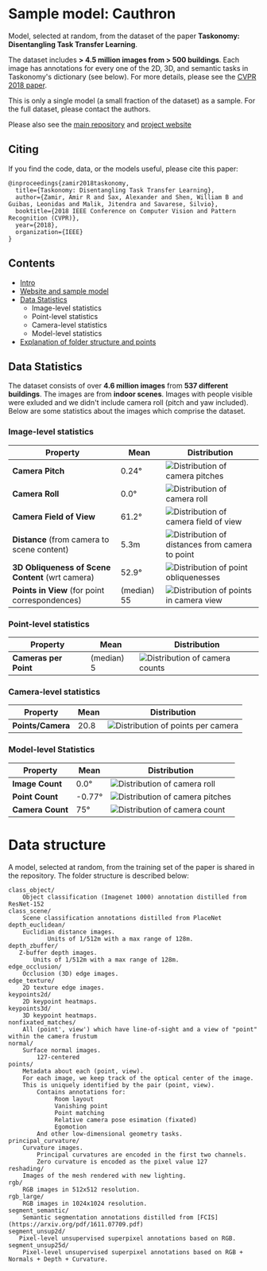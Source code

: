 # Sample model: Cauthron
Model, selected at random, from the dataset of the paper **Taskonomy: Disentangling Task Transfer Learning**.

The dataset includes **> 4.5 million images from > 500 buildings**. Each image has annotations for every one of the 2D, 3D, and semantic tasks in Taskonomy's dictionary (see below). For more details, please see the [CVPR 2018 paper](http://taskonomy.vision/#paper).

This is only a single model (a small fraction of the dataset) as a sample. For the full dataset, please contact the authors. 

Please also see the [main repository](https://github.com/StanfordVL/taskonomy) and [project website](http://taskonomy.stanford.edu)


## Citing

If you find the code, data, or the models useful, please cite this paper:
```
@inproceedings{zamir2018taskonomy,
  title={Taskonomy: Disentangling Task Transfer Learning},
  author={Zamir, Amir R and Sax, Alexander and Shen, William B and Guibas, Leonidas and Malik, Jitendra and Savarese, Silvio},
  booktitle={2018 IEEE Conference on Computer Vision and Pattern Recognition (CVPR)},
  year={2018},
  organization={IEEE}
}
```

## Contents 
- [Intro](#intro)
- [Website and sample model](#website-and-sample-data)
- [Data Statistics](#data-statistics)
  - Image-level statistics
  - Point-level statistics
  - Camera-level statistics
  - Model-level statistics
- [Explanation of folder structure and points](#data-structure)



## Data Statistics
The dataset consists of over **4.6 million images** from **537 different buildings**. The images are from **indoor scenes**. Images with people visible were exluded and we didn't include camera roll (pitch and yaw included). Below are some statistics about the images which comprise the dataset.

### Image-level statistics

| Property | Mean | Distribution |
|----|---|----|
| **Camera Pitch** | 0.24° | ![Distribution of camera pitches](https://github.com/StanfordVL/taskonomy/tree/master/data/assets/per_image_elevation.png) | 
| **Camera Roll** | 0.0° | ![Distribution of camera roll](https://github.com/StanfordVL/taskonomy/tree/master/data/assets/per_image_roll.png)  | 
| **Camera Field of View** | 61.2° | ![Distribution of camera field of view](https://github.com/StanfordVL/taskonomy/tree/master/data/assets/per_image_fov.png)  |
| **Distance**  (from camera to scene content)| 5.3m | ![Distribution of distances from camera to point](https://github.com/StanfordVL/taskonomy/tree/master/data/assets/per_image_distance.png)  |
| **3D Obliqueness of Scene Content** (wrt camera)| 52.9° | ![Distribution of point obliquenesses](https://github.com/StanfordVL/taskonomy/tree/master/data/assets/per_image_obliqueness.png)  |
| **Points in View** (for point correspondences) | (median) 55 | ![Distribution of points in camera view](https://github.com/StanfordVL/taskonomy/tree/master/data/assets/per_image_point_count.png)  |

### Point-level statistics

| Property | Mean | Distribution |
|----|---|----|
| **Cameras per Point** | (median) 5 | ![Distribution of camera counts](https://github.com/StanfordVL/taskonomy/tree/master/data/assets/per_point_camera_count.png) | 


### Camera-level statistics

| Property | Mean | Distribution |
|----|---|----|
| **Points/Camera** | 20.8 | ![Distribution of points per camera](https://github.com/StanfordVL/taskonomy/tree/master/data/assets/per_camera_point_count.png) | 

### Model-level Statistics

| Property | Mean | Distribution |
|----|---|----|
| **Image Count** | 0.0° | ![Distribution of camera roll](https://github.com/StanfordVL/taskonomy/tree/master/data/assets/per_model_image_count.png)  | 
| **Point Count** | -0.77° | ![Distribution of camera pitches](https://github.com/StanfordVL/taskonomy/tree/master/data/assets/per_model_point_count.png) | 
| **Camera Count** | 75° | ![Distribution of camera count](https://github.com/StanfordVL/taskonomy/tree/master/data/assets/per_model_camera_count.png)   |


# Data structure
A model, selected at random, from the training set of the paper is shared in the repository. The folder structure is described below:
  
```
class_object/
    Object classification (Imagenet 1000) annotation distilled from ResNet-152
class_scene/
    Scene classification annotations distilled from PlaceNet
depth_euclidean/
    Euclidian distance images.
           Units of 1/512m with a max range of 128m.
depth_zbuffer/
   Z-buffer depth images.
       Units of 1/512m with a max range of 128m.
edge_occlusion/
    Occlusion (3D) edge images.
edge_texture/ 
    2D texture edge images.
keypoints2d/
    2D keypoint heatmaps.
keypoints3d/
    3D keypoint heatmaps.
nonfixated_matches/
    All (point', view') which have line-of-sight and a view of "point" within the camera frustum
normal/
    Surface normal images.
        127-centered
points/
    Metadata about each (point, view).
    For each image, we keep track of the optical center of the image.
    This is uniquely identified by the pair (point, view).
        Contains annotations for:
             Room layout
             Vanishing point
             Point matching
             Relative camera pose esimation (fixated)
             Egomotion
        And other low-dimensional geometry tasks. 
principal_curvature/
    Curvature images. 
        Principal curvatures are encoded in the first two channels.
        Zero curvature is encoded as the pixel value 127
reshading/
    Images of the mesh rendered with new lighting.
rgb/
    RGB images in 512x512 resolution.
rgb_large/
    RGB images in 1024x1024 resolution.
segment_semantic/
    Semantic segmentation annotations distilled from [FCIS](https://arxiv.org/pdf/1611.07709.pdf)
segment_unsup2d/
   Pixel-level unsupervised superpixel annotations based on RGB.
segment_unsup25d/
    Pixel-level unsupervised superpixel annotations based on RGB + Normals + Depth + Curvature.
```



